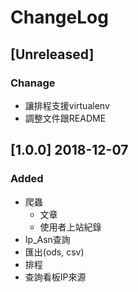 # ChangeLog

## [Unreleased]
### Chanage
- 讓排程支援virtualenv
- 調整文件跟README

## [1.0.0] 2018-12-07
### Added
- 爬蟲
    * 文章
    * 使用者上站紀錄
- Ip_Asn查詢
- 匯出(ods, csv)
- 排程
- 查詢看板IP來源